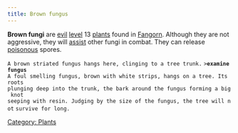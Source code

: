 ```yaml
---
title: Brown fungus
---
```


**Brown fungi** are [evil](alignment "wikilink")
[level](level "wikilink") 13 [plants](plant "wikilink") found in
[Fangorn](Fangorn "wikilink"). Although they are not aggressive, they
will [assist](assist "wikilink") other fungi in combat. They can release
[poisonous](poison "wikilink") spores.

`A brown striated fungus hangs here, clinging to a tree trunk.`
`>`**`examine fungus`**
`A foul smelling fungus, brown with white strips, hangs on a tree. Its roots`
`plunging deep into the trunk, the bark around the fungus forming a big knot`
`seeping with resin. Judging by the size of the fungus, the tree will not`
`survive for long.`

[Category: Plants](Category:_Plants "wikilink")